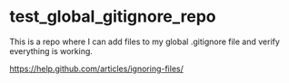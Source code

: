 # test_global_gitignore_repo

This is a repo where I can add files to my global .gitignore file and verify everything is working.

https://help.github.com/articles/ignoring-files/
